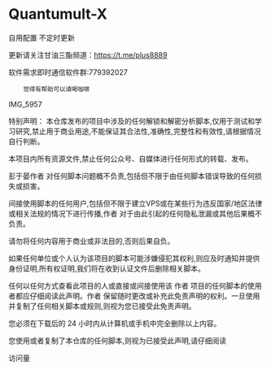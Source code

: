 # Quantumult-X
自用配置 不定时更新

更新请关注甘油三酯频道：https://t.me/plus8889

软件需求即时通信软件群:779392027

        觉得有帮助可以请喝咖啡
IMG_5957

特别声明：
本仓库发布的项目中涉及的任何解锁和解密分析脚本,仅用于测试和学习研究,禁止用于商业用途,不能保证其合法性,准确性,完整性和有效性,请根据情况自行判断。

本项目内所有资源文件,禁止任何公众号、自媒体进行任何形式的转载、发布。

彭于晏作者 对任何脚本问题概不负责,包括但不限于由任何脚本错误导致的任何损失或损害。

间接使用脚本的任何用户,包括但不限于建立VPS或在某些行为违反国家/地区法律或相关法规的情况下进行传播,作者 对于由此引起的任何隐私泄漏或其他后果概不负责。

请勿将任何内容用于商业或非法目的,否则后果自负。

如果任何单位或个人认为该项目的脚本可能涉嫌侵犯其权利,则应及时通知并提供身份证明,所有权证明,我们将在收到认证文件后删除相关脚本。

任何以任何方式查看此项目的人或直接或间接使用该 作者 项目的任何脚本的使用者都应仔细阅读此声明。作者 保留随时更改或补充此免责声明的权利。一旦使用并复制了任何相关脚本或规则,则视为您已接受此免责声明。

您必须在下载后的 24 小时内从计算机或手机中完全删除以上内容。

您使用或者复制了本仓库的任何脚本,则视为已接受此声明,请仔细阅读

访问量
